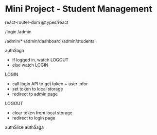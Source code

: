 # Mini Project - Student Management

react-router-dom
@types/react

/login
/admin

/admin/*
/admin/dashboard
/admin/students

authSaga
- if logged in, watch LOGOUT
- else watch LOGIN

LOGIN
- call login API to get token + user infor
- set token to local storage
- redirect to admin page

LOGOUT
- clear token from local storage
- redirect to login page

authSlice
authSaga